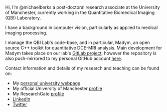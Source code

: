 Hi, I’m @michaelberks a post-doctoral research associate at the University of Manchester, currently working in the Quantitative Biomedical Imaging (QBI) Laboratory.

I have a background in computer vision, particularly as applied to medical imaging processing.

I manage the QBI Lab's code-base, and in particular, Madym, an open source C++ toolkit for quantitative DCE-MRI analysis. Main development for Madym takes place on our lab's [GitLab project](https://gitlab.com/manchester_qbi/manchester_qbi_public/madym_cxx), however the repository is also push-mirrored to my personal GitHub account [here](https://github.com/michaelberks/madym_cxx).

Contact information and details of my research and teaching can be found on:
- My [personal university webpage](https://personalpages.manchester.ac.uk/staff/michael.berks/)
- My official University of Manchester [profile](https://www.research.manchester.ac.uk/portal/michael.berks.html)
- My ResearchGate [profile]()
- [LinkedIn](https://www.linkedin.com/in/michael-berks-b4b8a687)
- [Twitter](https://twitter.com/michaelberks)

<!---
michaelberks/michaelberks is a ✨ special ✨ repository because its `README.md` (this file) appears on your GitHub profile.
You can click the Preview link to take a look at your changes.
--->
